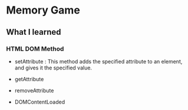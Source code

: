# Memory Game

## What I learned

### HTML DOM Method

- setAttribute : This method adds the specified attribute to an element, and gives it the specified value.
- getAttribute
- removeAttribute

- DOMContentLoaded
